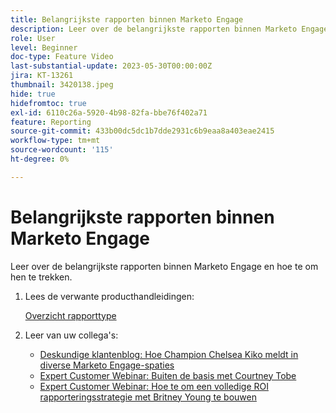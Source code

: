 ```yaml
---
title: Belangrijkste rapporten binnen Marketo Engage
description: Leer over de belangrijkste rapporten binnen Marketo Engage en hoe te om hen te trekken.
role: User
level: Beginner
doc-type: Feature Video
last-substantial-update: 2023-05-30T00:00:00Z
jira: KT-13261
thumbnail: 3420138.jpeg
hide: true
hidefromtoc: true
exl-id: 6110c26a-5920-4b98-82fa-bbe76f402a71
feature: Reporting
source-git-commit: 433b00dc5dc1b7dde2931c6b9eaa8a403eae2415
workflow-type: tm+mt
source-wordcount: '115'
ht-degree: 0%

---
```


# Belangrijkste rapporten binnen Marketo Engage

Leer over de belangrijkste rapporten binnen Marketo Engage en hoe te om hen te trekken.

1. Lees de verwante producthandleidingen:

   [Overzicht rapporttype](https://experienceleague.adobe.com/docs/marketo/using/product-docs/reporting/basic-reporting/report-types/report-type-overview.html?lang=en)

1. Leer van uw collega&#39;s:

   * [Deskundige klantenblog: Hoe Champion Chelsea Kiko meldt in diverse Marketo Engage-spaties](https://nation.marketo.com/t5/product-blogs/how-marketo-champion-chelsea-kiko-reports-in-various-marketo/ba-p/242627)
   * [Expert Customer Webinar: Buiten de basis met Courtney Tobe](https://nation.marketo.com/t5/product-blogs/on-demand-webinar-beyond-the-basics-marketo-reporting/ba-p/302116)
   * [Expert Customer Webinar: Hoe te om een volledige ROI rapporteringsstrategie met Britney Young te bouwen](https://nation.marketo.com/t5/product-blogs/on-demand-webinar-rounding-out-your-reporting-how-to-build-a/ba-p/319082)
